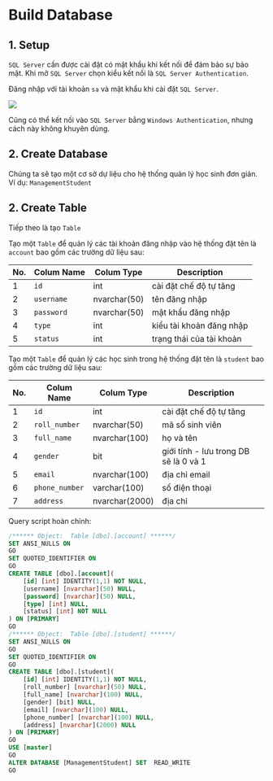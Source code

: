# Build Database

## 1. Setup
`SQL Server` cần được cài đặt có mật khẩu khi kết nối để đảm bảo sự bảo mật. Khi mở `SQL Server` chọn kiểu kết nối là `SQL Server Authentication`.

Đăng nhập với tài khoản `sa` và mật khẩu khi cài đặt `SQL Server`.

![](https://github.com/AnhDT11/Course-JavaCore-JDBC/blob/master/Images/SQLSetup.PNG)

Cũng có thể kết nối vào `SQL Server` bằng `Windows Authentication`, nhưng cách này không khuyên dùng.

## 2. Create Database

Chúng ta sẽ tạo một cơ sở dự liệu cho hệ thống quản lý học sinh đơn giản. Ví dụ: `ManagementStudent`

## 2. Create Table

Tiếp theo là tạo `Table`

Tạo một `Table` để quản lý các tài khoản đăng nhập vào hệ thống đặt tên là `account` bao gồm các trường dữ liệu sau:

| No. | Colum Name | Colum Type | Description |
| --- | --- | --- | --- |
| 1 | `id` | int | cài đặt chế độ tự tăng |
| 2 | `username` | nvarchar(50) | tên đăng nhập |
| 3 | `password` | nvarchar(50) | mật khẩu đăng nhập |
| 4 | `type` | int | kiểu tài khoản đăng nhập |
| 5 | `status` | int | trạng thái của tài khoản |

Tạo một `Table` để quản lý các học sinh trong hệ thống đặt tên là `student` bao gồm các trường dữ liệu sau:

| No. | Colum Name | Colum Type | Description |
| --- | --- | --- | --- |
| 1 | `id` | int | cài đặt chế độ tự tăng |
| 2 | `roll_number` | nvarchar(50) | mã số sinh viên |
| 3 | `full_name` | nvarchar(100) | họ và tên|
| 4 | `gender` | bit | giới tính - lưu trong DB sẽ là 0 và 1 |
| 5 | `email` | nvarchar(100) | địa chỉ email |
| 6 | `phone_number` | varchar(100) | số điện thoại |
| 7 | `address` | nvarchar(2000) | địa chỉ |

Query script hoàn chỉnh:
```sql
/****** Object:  Table [dbo].[account] ******/
SET ANSI_NULLS ON
GO
SET QUOTED_IDENTIFIER ON
GO
CREATE TABLE [dbo].[account](
	[id] [int] IDENTITY(1,1) NOT NULL,
	[username] [nvarchar](50) NULL,
	[password] [nvarchar](50) NULL,
	[type] [int] NULL,
	[status] [int] NOT NULL
) ON [PRIMARY]
GO
/****** Object:  Table [dbo].[student] ******/
SET ANSI_NULLS ON
GO
SET QUOTED_IDENTIFIER ON
GO
CREATE TABLE [dbo].[student](
	[id] [int] IDENTITY(1,1) NOT NULL,
	[roll_number] [nvarchar](50) NULL,
	[full_name] [nvarchar](100) NULL,
	[gender] [bit] NULL,
	[email] [nvarchar](100) NULL,
	[phone_number] [nvarchar](100) NULL,
	[address] [nvarchar](2000) NULL
) ON [PRIMARY]
GO
USE [master]
GO
ALTER DATABASE [ManagementStudent] SET  READ_WRITE 
GO
```
